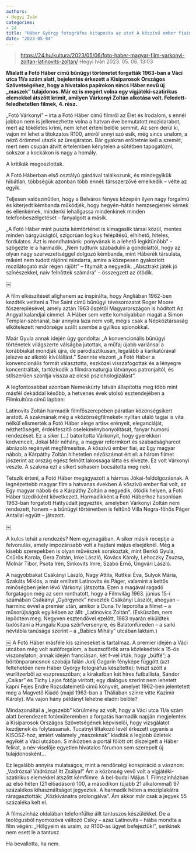 ```yaml
---
authors:
- Hegyi Iván
categories:
- 24
title: "Háber György fotográfus kitaposta az utat A kőszívű ember fiainak és a magyar nábobnak"
date: "2023-05-04"
---
```


> https://24.hu/kultura/2023/05/06/foto-haber-magyar-film-varkonyi-zoltan-latinovits-zoltan/
> Hegyi Iván 2023. 05. 06. 13:03

**Mialatt a Fotó Háber című bűnügyi történetet forgatták 1963-ban a Váci utca 11/a szám alatt, bejelentés érkezett a Kisiparosok Országos Szövetségéhez, hogy a hivatalos papírokon nincs Háber nevű új „maszek” tulajdonos. Már ez is megért volna egy vígjátéki-szatirikus elemekkel átszőtt krimit, amilyen Várkonyi Zoltán alkotása volt. Feledett-feledhetetlen filmek, 4. rész.**

„Fotó Várkonyi” – írta a Fotó Háber című filmről az Élet és Irodalom, s ennél jobban nem is jellemezhette volna a hatvan éve bemutatott mozidarabot, mert az tökéletes krimi, nem lehet érteni belőle semmit. Az sem derül ki, vajon mi lehet a titokzatos R100, amiről annyi szó esik, még sincs unalom, a néző örömmel utazik az üresjáraton. Bár gyakran erőltetnie kell a szemét, mert nem csupán átvitt értelemben kénytelen a sötétben tapogatózni, sokszor a kockákon is nagy a homály.

A kritikák megoszlottak.

A Fotó Háberban első osztályú gárdával találkozunk, és mindegyikük hibátlan, többségük azonban több ennél: társszerzővé emelkedik – vélte az egyik.

Teljesen valószínűtlen, hogy a Belváros fényes közepén ilyen nagy forgalmú és kiterjedt kémbanda működjék, hogy hegyén-hátán hemzsegjenek kémek és ellenkémek, mindenki lehallgassa mindenkinek minden telefonbeszélgetését – fanyalgott a másik.

„A Fotó Háber mint puszta kémtörténet is kimagaslik társai közül, mentes minden bárgyúságtól, szigorúan logikus felépítésű, elhihető, hiteles, fordulatos. Azt is mondhatnánk: ponyvának is a lehető legkitűnőbb” – szögezte le a harmadik. „Nem tudtunk szabadulni a gondolattól, hogy az olyan nagy szervezettséggel dolgozó kémbanda, mint Háberék társulata, miként nem tudott rájönni mindarra, amire a közepesen gyakorlott mozilátogató már régen rájött” – fitymált a negyedik. „Absztrakt játék jó színészekkel, naiv felnőttek számára” – összegzett az ötödik.

￼

A film elkészítését alighanem az inspirálta, hogy Angliában 1962-ben kezdték vetíteni a The Saint című bűnügyi tévésorozatot Roger Moore főszereplésével, amely aztán 1963 őszétől Magyarországon is hódított Az Angyal kalandjai címmel. A Háber sem vette komolyabban magát a Simon Templar-szériánál, bár annyira laza nem volt, mégis csak a Népköztársaság elkötelezett rendőrsége szállt szembe a gyilkos spionokkal.

Maár Gyula annak idején úgy gondolta: „A konvencionális bűnügyi történetek világszerte válságba jutottak, a műfaj újabb variánsai a korábbiakat mondják újra, de parodisztikusan, legalább a karikatúrával jelezve az alkotói kívülállást.” Szerinte viszont „a Fotó Háber a konvencionális formát választotta, eszközei visszafogottak és a lényegre koncentráltak, tartózkodik a filmdramaturgia látványos patronjaitól, és stílszerűen szorítja vissza az olcsó pszichologizálást”.

A legfontosabbat azonban Nemeskürty István állapította meg több mint másfél dekáddal később, a hetvenes évek utolsó esztendejében a Filmkultúra című lapban:

Latinovits Zoltán harmadik filmfőszerepében páratlan közönségsikert aratott. A szakmának még a »közönségfilmeket« nyíltan utáló tagjai is vita nélkül elismerték a Fotó Háber »lege artis« erényeit, eleganciáját, nézhetőségét, érdekfeszítő cselekménybonyolítását, fanyar humorú rendezését. Ez a siker (…) bátorította Várkonyit, hogy gyerekkori kedvenceit, Jókai Mór néhány, a magyar reformkort és szabadságharcot ábrázoló regényét megfilmesítse. A kőszívű ember fiai, az Egy magyar nábob, a Kárpáthy Zoltán hihetetlen nézőszámot ért el: a három filmet jószerint az ország egész felnőtt lakossága látta és élvezte. Ez volt Várkonyi veszte. A szakma ezt a sikert sohasem bocsátotta meg neki.

Tetszik érteni, a Fotó Háber megágyazott a hármas Jókai-feldolgozásnak. A legnézettebb magyar film a hatvanas években A kőszívű ember fiai volt, az Egy magyar nábob és a Kárpáthy Zoltán a negyedik, ötödik helyen, a Fotó Háber tizedikként következett. Harmadikként a Fotó Háberhoz hasonlóan 1963-ban forgatott Hattyúdalt jegyezték, amelyben Várkonyi Zoltán nem rendezett, hanem – a bűnügyi történetben is feltűnő Villa Negra-főhős Páger Antallal együtt – játszott.

￼

A kulcs tehát a rendezés? Nem egymagában. A siker másik receptje a felvonulás, amely impozánsabb volt a hajdani május elsejéknél. Még a kisebb szerepekben is olyan művészek sorakoztak, mint Benkő Gyula, Csűrös Karola, Gera Zoltán, Inke László, Kovács Károly, Lehoczky Zsuzsa, Molnár Tibor, Psota Irén, Sinkovits Imre, Szabó Ernő, Ungvári László.

A nagyobbakat Csákányi László, Nagy Attila, Ruttkai Éva, Sulyok Mária, Szakáts Miklós, a már említett Latinovits és Páger, valamint a kettős minőségben jelen lévő Várkonyi játszotta. Ezen a magával ragadó forgatagon még az sem ronthatott, hogy a Filmvilág 1963. június 15-i számában Csákányi „Györgynek” nevezték Csákányi Lászlót, ahogyan – harminc évvel a premier után, amikor a Duna Tv leporolta a filmet – a műsorújságok egyikében az állt: „Latinovics Zoltán”. (Esküszöm, nem lepődtem meg. Negyven esztendővel ezelőtt, 1983 nyarán elküldtek tudósítani a Hungalu Kupa szörfversenyre, és Balatonfüreden – a sarki névtábla tanúsága szerint – a „Babics Mihály” utcában laktam.)

￼
A Fotó Háber másféle kis színeseket is tartalmaz. A premier idején a Váci utcában még volt autóforgalom, a buszsofőrök arra közlekedtek a 15-ös viszonylaton; annak idején franciásan, két f-vel írták, hogy „büffé”; a börtönparancsnok szobája falán Jurij Gagarin fényképe függött (azt feltehetően nem Háber György fotográfus készítette); tviszt szólt a wurlitzerből az eszpresszóban; a kirakatban két híres futballista, Sándor „Csikar” és Tichy Lajos fotója virított; egy dialógus szerint nem lehetett kapni Fejes Endre Rozsdatemető című könyvét, amelyet 1962-ben jelentetett meg a Magvető Kiadó (majd 1963-ban a Tháliában színre vitte Kazimir Károly). Ma vajon hány példányt lehetne eladni belőle?

Mindazonáltal a „legszebb” körülmény az volt, hogy a Váci utca 11/a szám alatt berendezett fotóműteremben a forgatás harmadik napján megjelentek a Kisiparosok Országos Szövetségének képviselői, hogy vizsgálatot kezdjenek és folytassanak. Tucatnyi tiltakozó levél érkezett ugyanis a KISOSZ-hoz, amiért valamely „maszeknak” kiadták a legjobb üzletek egyikét a Váci utcában. S miközben a portál fölött ott díszelgett a Háber felirat, a név viselője egyetlen hivatalos fórumon sem szerepelt új tulajdonosként…

Ez legalább annyira mulatságos, mint a rendőrségi konspiráció a vásznon: „Vadrózsa! Vadrózsa! Itt Zsálya!” Ám a közönség vevő volt a vígjátéki-szatirikus elemekkel átszőtt kémfilmre. A bel-budai Május 1. Filmszínházban az első héten (21 előadáson) 100, a másodikon (újabb 21 alkalommal) 97 százalékos kihasználtságot jegyeztek. A harmadik héten a moziplakátra ráragasztották: „Közkívánatra prolongálva”. Ám akkor már csak a jegyek 55 százaléka kelt el.

A filmszínház oldalában telefonfülke állt tantuszos készülékkel. De a teológusból nyomozóvá változó Csiky – azaz Latinovits – hiába mondta a film végén: „Hölgyeim és uraim, az R100-as ügyet befejeztük!”, senkinek nem esett le a tantusz.

Ha bevallotta, ha nem.
